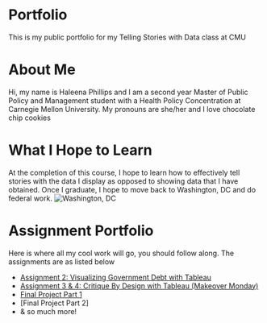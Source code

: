 # Portfolio
This is my public portfolio for my Telling Stories with Data class at CMU

# About Me
Hi, my name is Haleena Phillips and I am a second year Master of Public Policy and Management student with a Health Policy Concentration at Carnegie Mellon University. My pronouns are she/her and I love chocolate chip cookies

# What I Hope to Learn
At the completion of this course, I hope to learn how to effectively tell stories with the data I display as opposed to showing data that I have obtained. Once I graduate, I hope to move back to Washington, DC and do federal work. 
![Washington, DC](https://www.rd.com/wp-content/uploads/2020/07/GettyImages-975466384-e1595621246508.jpg)

# Assignment Portfolio
Here is where all my cool work will go, you should follow along. The assignments are as listed below
* [Assignment 2: Visualizing Government Debt with Tableau](https://haleena426.github.io/Phillips-Haleena-Portfolio/assignment2.html)
* [Assignment 3 & 4: Critique By Design with Tableau (Makeover Monday)](https://haleena426.github.io/Phillips-Haleena-Portfolio/assignment3.html)
* [Final Project Part 1](https://haleena426.github.io/Phillips-Haleena-Portfolio/final_project_Haleena.html)
* [Final Project Part 2]
* & so much more!
